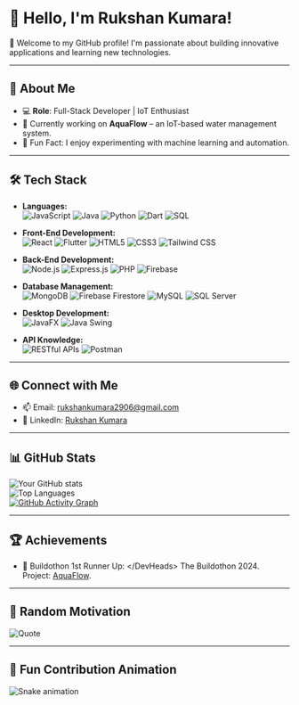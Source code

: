 # 👋 Hello, I'm Rukshan Kumara!  

🌟 Welcome to my GitHub profile! I'm passionate about building innovative applications and learning new technologies.  

---

## 🚀 About Me  
- 💻 **Role**: Full-Stack Developer | IoT Enthusiast  
- 🌱 Currently working on **AquaFlow** – an IoT-based water management system.  
- 🎯 Fun Fact: I enjoy experimenting with machine learning and automation.  

---

## 🛠️ Tech Stack  

- **Languages:**  
  ![JavaScript](https://img.shields.io/badge/JavaScript-%23F7DF1E.svg?style=for-the-badge&logo=javascript&logoColor=black)
  ![Java](https://img.shields.io/badge/Java-%23ED8B00.svg?style=for-the-badge&logo=openjdk&logoColor=white)
  ![Python](https://img.shields.io/badge/Python-%233776AB.svg?style=for-the-badge&logo=python&logoColor=white)
  ![Dart](https://img.shields.io/badge/Dart-%230175C2.svg?style=for-the-badge&logo=dart&logoColor=white)
  ![SQL](https://img.shields.io/badge/SQL-%230066CC.svg?style=for-the-badge&logo=database&logoColor=white)

- **Front-End Development:**  
  ![React](https://img.shields.io/badge/React-%2361DAFB.svg?style=for-the-badge&logo=react&logoColor=black)
  ![Flutter](https://img.shields.io/badge/Flutter-%2302569B.svg?style=for-the-badge&logo=flutter&logoColor=white)
  ![HTML5](https://img.shields.io/badge/HTML5-%23E34F26.svg?style=for-the-badge&logo=html5&logoColor=white)
  ![CSS3](https://img.shields.io/badge/CSS3-%231572B6.svg?style=for-the-badge&logo=css3&logoColor=white)
  ![Tailwind CSS](https://img.shields.io/badge/Tailwind_CSS-%2306B6D4.svg?style=for-the-badge&logo=tailwindcss&logoColor=white)

- **Back-End Development:**  
  ![Node.js](https://img.shields.io/badge/Node.js-%2343853D.svg?style=for-the-badge&logo=node.js&logoColor=white)
  ![Express.js](https://img.shields.io/badge/Express.js-%23000000.svg?style=for-the-badge&logo=express&logoColor=white)
  ![PHP](https://img.shields.io/badge/PHP-%23777BB4.svg?style=for-the-badge&logo=php&logoColor=white)
  ![Firebase](https://img.shields.io/badge/Firebase-%23FFCA28.svg?style=for-the-badge&logo=firebase&logoColor=black)

- **Database Management:**  
  ![MongoDB](https://img.shields.io/badge/MongoDB-%2347A248.svg?style=for-the-badge&logo=mongodb&logoColor=white)
  ![Firebase Firestore](https://img.shields.io/badge/Firebase_Firestore-%23FFCA28.svg?style=for-the-badge&logo=firebase&logoColor=black)
  ![MySQL](https://img.shields.io/badge/MySQL-%234479A1.svg?style=for-the-badge&logo=mysql&logoColor=white)
  ![SQL Server](https://img.shields.io/badge/SQL%20Server-%23CC2927.svg?style=for-the-badge&logo=microsoft-sql-server&logoColor=white)

- **Desktop Development:**  
  ![JavaFX](https://img.shields.io/badge/JavaFX-%23007396.svg?style=for-the-badge&logo=java&logoColor=white)
  ![Java Swing](https://img.shields.io/badge/Java_Swing-%23007396.svg?style=for-the-badge&logo=java&logoColor=white)

- **API Knowledge:**  
  ![RESTful APIs](https://img.shields.io/badge/RESTful_API-%2300ADD8.svg?style=for-the-badge&logo=api&logoColor=white)
  ![Postman](https://img.shields.io/badge/Postman-%23FF6C37.svg?style=for-the-badge&logo=postman&logoColor=white)

---

## 🌐 Connect with Me  
- 📫 Email: [rukshankumara2906@gmail.com](mailto:rukshankumara2906@gmail.com)  
- 💼 LinkedIn: [Rukshan Kumara](https://www.linkedin.com/in/rukshan-kumara-2548b3248/)

---

## 📊 GitHub Stats  

![Your GitHub stats](https://github-readme-stats.vercel.app/api?username=yourusername&show_icons=true&theme=radical)  
![Top Languages](https://github-readme-stats.vercel.app/api/top-langs/?username=yourusername&layout=compact&theme=radical)  
[![GitHub Activity Graph](https://github-readme-activity-graph.cyclic.app/graph?username=ruka29&theme=react-dark)](https://github.com/ashutosh00710/github-readme-activity-graph)  

---

## 🏆 Achievements    
- 🏅 Buildothon 1st Runner Up: \</DevHeads\> The Buildothon 2024. Project:  [AquaFlow](https://github.com/ruka29/AquaFlow).  

---

## 🎯 Random Motivation  
![Quote](https://github-readme-quotes.herokuapp.com/quote?theme=dark)

---

## 🐍 Fun Contribution Animation  
![Snake animation](https://github.com/yourusername/yourusername/blob/output/github-contribution-grid-snake.svg)


